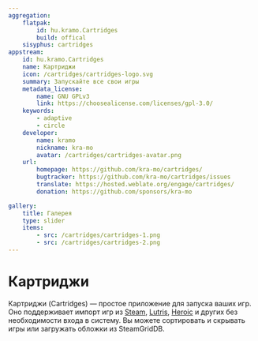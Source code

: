 ```yaml
---
aggregation:
    flatpak:
        id: hu.kramo.Cartridges
        build: offical
    sisyphus: cartridges
appstream:
    id: hu.kramo.Cartridges
    name: Картриджи
    icon: /cartridges/cartridges-logo.svg
    summary: Запускайте все свои игры
    metadata_license:
        name: GNU GPLv3
        link: https://choosealicense.com/licenses/gpl-3.0/
    keywords:
        - adaptive
        - circle
    developer:
        name: kramo
        nickname: kra-mo
        avatar: /cartridges/cartridges-avatar.png
    url:
        homepage: https://github.com/kra-mo/cartridges/
        bugtracker: https://github.com/kra-mo/cartridges/issues
        translate: https://hosted.weblate.org/engage/cartridges/
        donation: https://github.com/sponsors/kra-mo

gallery:
    title: Галерея
    type: slider
    items:
        - src: /cartridges/cartridges-1.png
        - src: /cartridges/cartridges-2.png
---
```


# Картриджи

Картриджи (Cartridges) — простое приложение для запуска ваших игр. Оно поддерживает импорт игр из [Steam](/steam), [Lutris](/lutris), [Heroic](/heroic-games-launcher) и других без необходимости входа в систему. Вы можете сортировать и скрывать игры или загружать обложки из SteamGridDB.

<AGWGallery />

<!--@include: @apps/_parts/install/content-repo.md-->
<!--@include: @apps/_parts/install/content-flatpak.md-->
